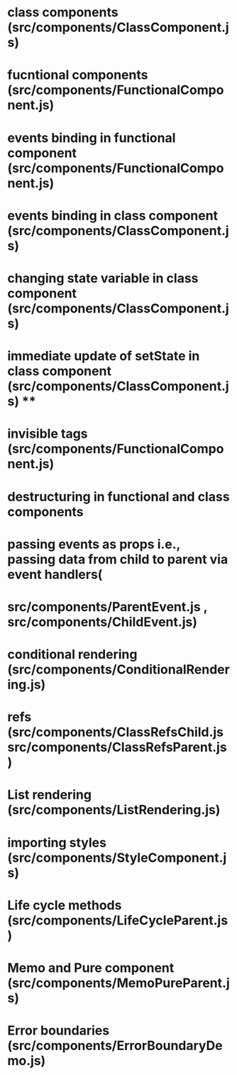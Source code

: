# class components (src/components/ClassComponent.js)
# fucntional components (src/components/FunctionalComponent.js)
# events binding in functional component (src/components/FunctionalComponent.js)
# events binding in class component (src/components/ClassComponent.js)
# changing state variable in class component (src/components/ClassComponent.js)
# immediate update of setState in class component (src/components/ClassComponent.js) **
# invisible tags (src/components/FunctionalComponent.js)
# destructuring in functional and class components
# passing events as props i.e., passing data from child to parent via event handlers(
#    src/components/ParentEvent.js , src/components/ChildEvent.js)
# conditional rendering  (src/components/ConditionalRendering.js)
# refs (src/components/ClassRefsChild.js   src/components/ClassRefsParent.js  )
# List rendering (src/components/ListRendering.js)
# importing styles (src/components/StyleComponent.js)
# Life cycle methods (src/components/LifeCycleParent.js)
# Memo and Pure component (src/components/MemoPureParent.js)
# Error boundaries (src/components/ErrorBoundaryDemo.js)


